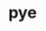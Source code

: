 ---
category: 3-letters
denotation: null
name: pye
reference_link: https://www.etymonline.com/word/pye
root_language: null
root_name: null
title: pye
type: free
word_sums:
- respelling: pye
  sum: 'Pye + '
---
